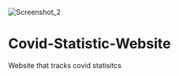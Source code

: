![Screenshot_2](https://user-images.githubusercontent.com/84246381/120867060-23e97700-c55f-11eb-916c-76f8eb1cd278.jpg)
# Covid-Statistic-Website
Website that tracks covid statisitcs

